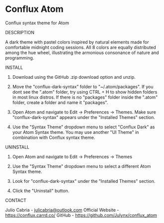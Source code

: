 # Conflux Atom

Conflux syntax theme for Atom

DESCRIPTION

A dark theme with pastel colors inspired by natural elements made for comfortable midnight coding sessions.
All 8 colors are equally distributed among the hue wheel, illustrating the armonious consonance of nature and programming.

INSTALL

1. Download using the GitHub .zip download option and unzip.

2. Move the "conflux-dark-syntax" folder to "~/.atom/packages". If you dont see the ".atom" folder, try using CTRL + H to show hidden folders in most linux distros. If there is no "packages" folder inside the ".atom" folder, create a folder and name it "packages".
  
3. Open Atom and navigate to Edit -> Preferences -> Themes. Make sure "conflux-dark-syntax" appears under the "Installed Themes" section.
  
4. Use the "Syntax Theme" dropdown menu to select "Conflux Dark" as your Atom Syntax theme. You may use another "UI Theme" in combination with Conflux syntax theme.
  
UNINSTALL

1. Open Atom and navigate to Edit -> Preferences -> Themes

2. Use the "Syntax Theme" dropdown menu to select a different Atom Syntax theme.

3. Look for "conflux-dark-syntax" under the "Installed Themes" section.

4. Click the "Uninstall" button.

CONTACT

Julio Cabria - julicabria@outlook.com Official Website - https://conflux.carrd.co/ GitHub - https://github.com/Julynx/conflux_atom

